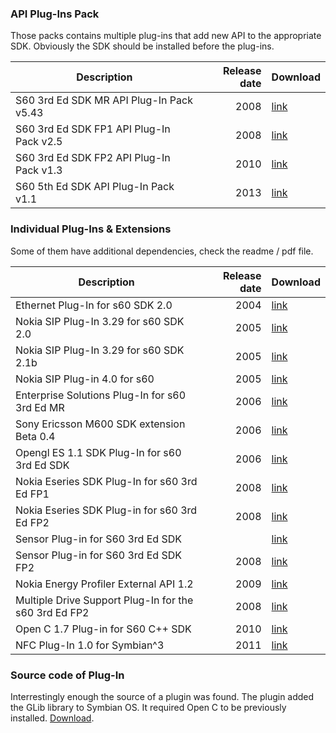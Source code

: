 ### API Plug-Ins Pack

Those packs contains multiple plug-ins that add new API to the appropriate SDK.
Obviously the SDK should be installed before the plug-ins.

| Description                              | Release date  | Download |
|------------------------------------------|--------------:|----------|
| S60 3rd Ed SDK MR API Plug-In Pack v5.43 |           2008| [link](https://mega.nz/#!yhkG3S6I!H_IkGRituRpifqv2zyoBWixkU_2B1yN5P3bl1T2v9co) |
| S60 3rd Ed SDK FP1 API Plug-In Pack v2.5 |           2008| [link](https://mega.nz/#!6sMGUL6a!f7uQySak-OnW0LKC3xUe_3Fhl93DIEjfsVnnM0uTmEk) |
| S60 3rd Ed SDK FP2 API Plug-In Pack v1.3 |           2010| [link](https://mega.nz/#!mhEjlBKJ!pKUWIST8yH55kvJT-gVNxN6JTWsi4cRjhzNm1Si46pA) |
| S60 5th Ed SDK API Plug-In Pack v1.1     |           2013| [link](https://mega.nz/#!HstiVbJJ!8Fj5WykB7KU36ERYLMDwz9aWqFWMTv6e2ipDAKYvcvg) |


### Individual Plug-Ins & Extensions

Some of them have additional dependencies, check the readme / pdf file.

| Description                                           | Release date  | Download |
|-------------------------------------------------------|--------------:|----------|
| Ethernet Plug-In for s60 SDK 2.0                      |           2004| [link](https://mega.nz/#!j49nxLQL!H8hA1mdfpsmfPuUKqw1Cr2fG3ruaXZptf5usbr_nZ8I) |
| Nokia SIP Plug-In 3.29 for s60 SDK 2.0                |           2005| [link](https://mega.nz/#!30clSKRZ!7ewVW6VtCqHS3QF5PpXbXk-bhZ6ahmsVhKElG3zwTOs) |
| Nokia SIP Plug-In 3.29 for s60 SDK 2.1b               |           2005| [link](https://mega.nz/#!P11W1YQK!TrIOfwEDeOCg6jLNP2AwymRD1ilZUyOdgUtdkGSItf0) |
| Nokia SIP Plug-in 4.0 for s60                         |           2005| [link](https://mega.nz/#!H0FBiCRC!tXDHduc268Dj--GBcZUj5yxFPfy9j_we9tdP87-8EjE) |
| Enterprise Solutions Plug-In for s60 3rd Ed MR        |           2006| [link](https://mega.nz/#!fxUTjRDC!DvU2vOwP2pEf-9yHCIl4vDXzMGjU1J_4j9aDm7Vv20A) |
| Sony Ericsson M600 SDK extension Beta 0.4             |           2006| [link](https://mega.nz/#!rxsnASib!htxJm3Dt6p2QMjDiknReDJrU2KsaPpfwKSD389YD1Io) |
| Opengl ES 1.1 SDK Plug-In for s60 3rd Ed SDK          |           2006| [link](https://mega.nz/#!LgsXxYDI!XoyKIMIh9hqdv56kVIkA4wjDHnJ61WDGqTiSSERoYS0) |
| Nokia Eseries SDK Plug-In for s60 3rd Ed FP1          |           2008| [link](https://mega.nz/#!a5sBwDwQ!50s6obaKI4cPHr3nhhrut5e3_Wx2VmQC1NOv4CHmgsM) |
| Nokia Eseries SDK Plug-in for s60 3rd Ed FP2          |           2008| [link](https://mega.nz/#!eo0VmJyI!5i9Qt_TfnVBnRZ6y8XEPoyQ5CN7e5Ohmy5RzpTr4Lw8) |
| Sensor Plug-in for S60 3rd Ed SDK                     |               | [link](https://mega.nz/#!jlMw1YZZ!3FouubYAZA0C_9-ir83c9Ui9K8_3D6dXDkp1WwVDmz4) |
| Sensor Plug-in for S60 3rd Ed SDK FP2                 |           2008| [link](https://mega.nz/#!KhExjKrC!XMasdkmoH17JmnxoqVR2IXSwn8T_kXxLKXR00jPVbjU) |
| Nokia Energy Profiler External API 1.2                |           2009| [link](https://mega.nz/#!uh0ygaRB!7zJkL-vpSeeJwjwW3cvBa6z79vl_ALLwzArAySXf1S8) |
| Multiple Drive Support Plug-In for the s60 3rd Ed FP2 |           2008| [link](https://mega.nz/#!zokHQQrb!uG94xxFwgP_kI5g3V6323N0ETFgK-l9vSQ5wCnFFsRY) |
| Open C 1.7 Plug-in for S60 C++ SDK                    |           2010| [link](https://mega.nz/#!z1FzWKTR!2X7AXZTsPCxcM31w68E90FmPpML1bJQEQeTFqTQY9Jc) |
| NFC Plug-In 1.0 for Symbian^3                         |           2011| [link](https://mega.nz/#!2xUl2RzQ!f5-pfKN5apn20Yi4VedQ99KuIf8OKXvZG5FPJVC5mZU) |


### Source code of Plug-In

Interrestingly enough the source of a plugin was found. The plugin added the GLib library to Symbian OS. It required Open C to be previously installed. [Download](https://mega.nz/#!a4103ZwB!O1AGz77UFkHT_yir1gxRHHcu6JLbijh7CSaI3XVrj-o).